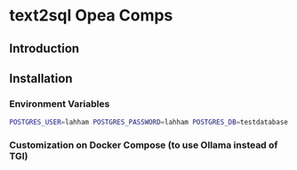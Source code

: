 # text2sql Opea Comps

## Introduction

## Installation

### Environment Variables
```sh
POSTGRES_USER=lahham POSTGRES_PASSWORD=lahham POSTGRES_DB=testdatabase TGI_LLM_ENDPOINT=http://localhost:8008/api/generate
```
### Customization on Docker Compose (to use Ollama instead of TGI)
```sh

```

